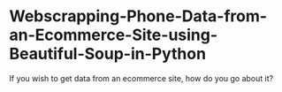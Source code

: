 # Webscrapping-Phone-Data-from-an-Ecommerce-Site-using-Beautiful-Soup-in-Python
If you wish to get data from an ecommerce site, how do you go about it?
